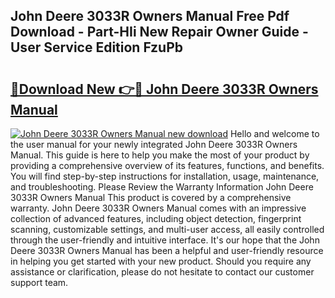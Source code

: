 ## John Deere 3033R Owners Manual Free Pdf Download - Part-HIi New Repair Owner Guide - User Service Edition FzuPb

# <h2><a href="http://bc88273.oget.top/?id=John+Deere+3033R+Owners+Manual">🔗Download New 👉🔴 John Deere 3033R Owners Manual</a></h2>

[![John Deere 3033R Owners Manual new download](https://i.imgur.com/5g1atiW.png)](http://bc88273.oget.top/?id=John+Deere+3033R+Owners+Manual)
Hello and welcome to the user manual for your newly integrated John Deere 3033R Owners Manual. This guide is here to help you make the most of your product by providing a comprehensive overview of its features, functions, and benefits. You will find step-by-step instructions for installation, usage, maintenance, and troubleshooting. Please Review the Warranty Information John Deere 3033R Owners Manual This product is covered by a comprehensive warranty. John Deere 3033R Owners Manual comes with an impressive collection of advanced features, including object detection, fingerprint scanning, customizable settings, and multi-user access, all easily controlled through the user-friendly and intuitive interface. It's our hope that the John Deere 3033R Owners Manual has been a helpful and user-friendly resource in helping you get started with your new product. Should you require any assistance or clarification, please do not hesitate to contact our customer support team.
